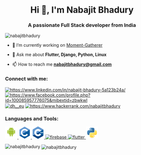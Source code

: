 <h1 align="center">Hi 👋, I'm Nabajit Bhadury</h1>
<h3 align="center">A passionate Full Stack developer from India</h3>


<p align="left"> <img src="https://komarev.com/ghpvc/?username=nabajitbhadury&label=Profile%20views&color=0e75b6&style=flat" alt="nabajitbhadury" /> </p>

- 🔭 I’m currently working on [Moment-Gatherer](https://github.com/NabajitBhadury/Moment-Gatherer)

- 💬 Ask me about **Flutter, Django, Python, Linux**

- 📫 How to reach me **nabajitbhadury@gmail.com**

<h3 align="left">Connect with me:</h3>
<p align="left">
<a href="https://linkedin.com/in/https://www.linkedin.com/in/nabajit-bhadury-5a123b24a/" target="blank"><img align="center" src="https://raw.githubusercontent.com/rahuldkjain/github-profile-readme-generator/master/src/images/icons/Social/linked-in-alt.svg" alt="https://www.linkedin.com/in/nabajit-bhadury-5a123b24a/" height="30" width="40" /></a>
<a href="https://fb.com/https://www.facebook.com/profile.php?id=100085957776075&mibextid=zbwkwl" target="blank"><img align="center" src="https://raw.githubusercontent.com/rahuldkjain/github-profile-readme-generator/master/src/images/icons/Social/facebook.svg" alt="https://www.facebook.com/profile.php?id=100085957776075&mibextid=zbwkwl" height="30" width="40" /></a>
<a href="https://instagram.com/dh__eu" target="blank"><img align="center" src="https://raw.githubusercontent.com/rahuldkjain/github-profile-readme-generator/master/src/images/icons/Social/instagram.svg" alt="dh__eu" height="30" width="40" /></a>
<a href="https://www.hackerrank.com/https://www.hackerrank.com/nabajitbhadury" target="blank"><img align="center" src="https://raw.githubusercontent.com/rahuldkjain/github-profile-readme-generator/master/src/images/icons/Social/hackerrank.svg" alt="https://www.hackerrank.com/nabajitbhadury" height="30" width="40" /></a>
</p>

<h3 align="left">Languages and Tools:</h3>
<p align="left"> <a href="https://developer.android.com" target="_blank" rel="noreferrer"> <img src="https://raw.githubusercontent.com/devicons/devicon/master/icons/android/android-original-wordmark.svg" alt="android" width="40" height="40"/> </a> <a href="https://www.cprogramming.com/" target="_blank" rel="noreferrer"> <img src="https://raw.githubusercontent.com/devicons/devicon/master/icons/c/c-original.svg" alt="c" width="40" height="40"/> </a> <a href="https://www.w3schools.com/cpp/" target="_blank" rel="noreferrer"> <img src="https://raw.githubusercontent.com/devicons/devicon/master/icons/cplusplus/cplusplus-original.svg" alt="cplusplus" width="40" height="40"/> </a> <a href="https://firebase.google.com/" target="_blank" rel="noreferrer"> <img src="https://www.vectorlogo.zone/logos/firebase/firebase-icon.svg" alt="firebase" width="40" height="40"/> </a> <a href="https://flutter.dev" target="_blank" rel="noreferrer"> <img src="https://www.vectorlogo.zone/logos/flutterio/flutterio-icon.svg" alt="flutter" width="40" height="40"/> </a> <a href="https://www.python.org" target="_blank" rel="noreferrer"> <img src="https://raw.githubusercontent.com/devicons/devicon/master/icons/python/python-original.svg" alt="python" width="40" height="40"/> </a> </p>

<p><img align="left" src="https://github-readme-stats.vercel.app/api/top-langs?username=nabajitbhadury&show_icons=true&locale=en&layout=compact" alt="nabajitbhadury" /></p>

<p>&nbsp;<img align="center" src="https://github-readme-stats.vercel.app/api?username=nabajitbhadury&show_icons=true&locale=en" alt="nabajitbhadury" /></p>

